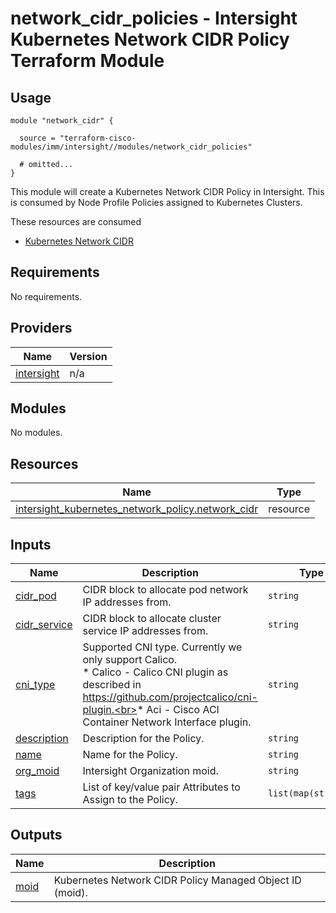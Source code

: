 # network_cidr_policies - Intersight Kubernetes Network CIDR Policy Terraform Module

## Usage

```hcl
module "network_cidr" {

  source = "terraform-cisco-modules/imm/intersight//modules/network_cidr_policies"

  # omitted...
}
```

This module will create a Kubernetes Network CIDR Policy in Intersight.  This is consumed by Node Profile Policies assigned to Kubernetes Clusters.  

These resources are consumed

* [Kubernetes Network CIDR](https://registry.terraform.io/providers/CiscoDevNet/intersight/latest/docs/resources/kubernetes_network_policy)

<!-- BEGINNING OF PRE-COMMIT-TERRAFORM DOCS HOOK -->
## Requirements

No requirements.

## Providers

| Name | Version |
|------|---------|
| <a name="provider_intersight"></a> [intersight](#provider\_intersight) | n/a |

## Modules

No modules.

## Resources

| Name | Type |
|------|------|
| [intersight_kubernetes_network_policy.network_cidr](https://registry.terraform.io/providers/CiscoDevNet/intersight/latest/docs/resources/kubernetes_network_policy) | resource |

## Inputs

| Name | Description | Type | Default | Required |
|------|-------------|------|---------|:--------:|
| <a name="input_cidr_pod"></a> [cidr\_pod](#input\_cidr\_pod) | CIDR block to allocate pod network IP addresses from. | `string` | `"100.64.0.0/16"` | no |
| <a name="input_cidr_service"></a> [cidr\_service](#input\_cidr\_service) | CIDR block to allocate cluster service IP addresses from. | `string` | `"100.65.0.0/16"` | no |
| <a name="input_cni_type"></a> [cni\_type](#input\_cni\_type) | Supported CNI type. Currently we only support Calico.<br>* Calico - Calico CNI plugin as described in https://github.com/projectcalico/cni-plugin.<br>* Aci - Cisco ACI Container Network Interface plugin. | `string` | `"Calico"` | no |
| <a name="input_description"></a> [description](#input\_description) | Description for the Policy. | `string` | `""` | no |
| <a name="input_name"></a> [name](#input\_name) | Name for the Policy. | `string` | `"k8s_network_cidr"` | no |
| <a name="input_org_moid"></a> [org\_moid](#input\_org\_moid) | Intersight Organization moid. | `string` | n/a | yes |
| <a name="input_tags"></a> [tags](#input\_tags) | List of key/value pair Attributes to Assign to the Policy. | `list(map(string))` | `[]` | no |

## Outputs

| Name | Description |
|------|-------------|
| <a name="output_moid"></a> [moid](#output\_moid) | Kubernetes Network CIDR Policy Managed Object ID (moid). |
<!-- END OF PRE-COMMIT-TERRAFORM DOCS HOOK -->

